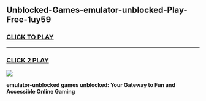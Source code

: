 
## Unblocked-Games-emulator-unblocked-Play-Free-1uy59
<h3>
<a href="https://premium76.site?title=emulator-unblocked&ref=10A">CLICK TO PLAY</a></h3>
<hr>

<h3>
<a href="https://premium76.site?title=emulator-unblocked&ref=10A">CLICK 2 PLAY</a>
  
</h3>

<a href="https://premium76.site?title=emulator-unblocked&ref=10A"><img src="https://clearcache.store/games.png"></a>


**emulator-unblocked games unblocked: Your Gateway to Fun and Accessible Online Gaming**
